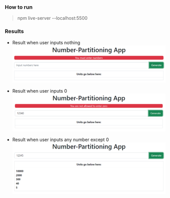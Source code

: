 ### How to run 

> npm live-server --localhost:5500

### Results
* Result when user inputs nothing
  ![Result when user inputs nothing](error-1.png "Result when user inputs nothing")
  
* Result when user inputs 0
  ![Result when user inputs 0](error-2.png "Result when user inputs 0")
  
* Result when user inputs any number except 0
  ![Result when user inputs any number except 0](success.png "Result when user inputs any number except 0")
